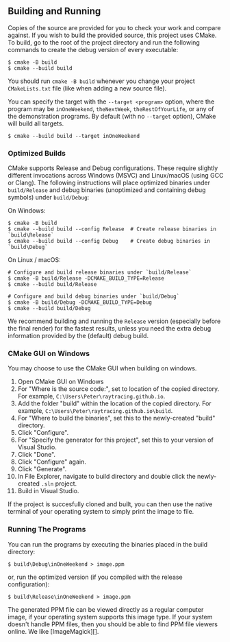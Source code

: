 Building and Running
---------------------
Copies of the source are provided for you to check your work and compare against. If you wish to
build the provided source, this project uses CMake. To build, go to the root of the project
directory and run the following commands to create the debug version of every executable:

    $ cmake -B build
    $ cmake --build build

You should run `cmake -B build` whenever you change your project `CMakeLists.txt` file (like when
adding a new source file).

You can specify the target with the `--target <program>` option, where the program may be
`inOneWeekend`, `theNextWeek`, `theRestOfYourLife`, or any of the demonstration programs. By default
(with no `--target` option), CMake will build all targets.

    $ cmake --build build --target inOneWeekend

### Optimized Builds
CMake supports Release and Debug configurations. These require slightly different invocations
across Windows (MSVC) and Linux/macOS (using GCC or Clang). The following instructions will place
optimized binaries under `build/Release` and debug binaries (unoptimized and containing debug
symbols) under `build/Debug`:

On Windows:

```shell
$ cmake -B build
$ cmake --build build --config Release  # Create release binaries in `build\Release`
$ cmake --build build --config Debug    # Create debug binaries in `build\Debug`
```

On Linux / macOS:

```shell
# Configure and build release binaries under `build/Release`
$ cmake -B build/Release -DCMAKE_BUILD_TYPE=Release
$ cmake --build build/Release

# Configure and build debug binaries under `build/Debug`
$ cmake -B build/Debug -DCMAKE_BUILD_TYPE=Debug
$ cmake --build build/Debug
```

We recommend building and running the `Release` version (especially before the final render) for
the fastest results, unless you need the extra debug information provided by the (default) debug
build.

### CMake GUI on Windows
You may choose to use the CMake GUI when building on windows.

1. Open CMake GUI on Windows
2. For "Where is the source code:", set to location of the copied directory. For example,
   `C:\Users\Peter\raytracing.github.io`.
3. Add the folder "build" within the location of the copied directory. For example,
   `C:\Users\Peter\raytracing.github.io\build`.
4. For "Where to build the binaries", set this to the newly-created "build" directory.
5. Click "Configure".
6. For "Specify the generator for this project", set this to your version of Visual Studio.
7. Click "Done".
8. Click "Configure" again.
9. Click "Generate".
10. In File Explorer, navigate to build directory and double click the newly-created `.sln` project.
11. Build in Visual Studio.

If the project is succesfully cloned and built, you can then use the native terminal of your
operating system to simply print the image to file.

### Running The Programs

You can run the programs by executing the binaries placed in the build directory:

    $ build\Debug\inOneWeekend > image.ppm

or, run the optimized version (if you compiled with the release configuration):

    $ build\Release\inOneWeekend > image.ppm

The generated PPM file can be viewed directly as a regular computer image, if your operating system
supports this image type. If your system doesn't handle PPM files, then you should be able to find
PPM file viewers online. We like [ImageMagick][].
